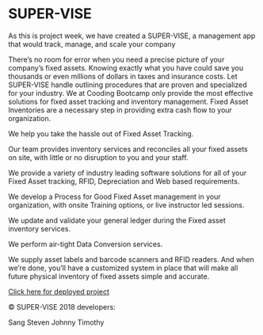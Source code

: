 # SUPER-VISE

As this is project week, we have created a SUPER-VISE, a management app that would track, manage, and scale your company

There’s no room for error when you need a precise picture of your company’s fixed assets. Knowing exactly what you have could save you thousands or even millions of dollars in taxes and insurance costs. Let SUPER-VISE handle outlining procedures that are proven and specialized for your industry. We at Cooding Bootcamp only provide the most effective solutions for fixed asset tracking and inventory management. Fixed Asset Inventories are a necessary step in providing extra cash flow to your organization.

We help you take the hassle out of Fixed Asset Tracking.


Our team provides inventory services and reconciles all your fixed assets on site, with little or no  disruption to you and your staff.

We provide a variety of industry leading software solutions for all of your Fixed Asset tracking, RFID, Depreciation and Web based requirements.

We develop a Process for Good Fixed Asset management in your organization, with onsite Training options, or live instructor led sessions.

We update and validate your general ledger during the Fixed asset inventory services.

We perform air-tight Data Conversion services.

We supply asset labels and barcode scanners and RFID readers.
And when we’re done, you’ll have a customized system in place that will make all future physical inventory of fixed assets simple and accurate.

[Click here for deployed project](https://supervise.herokuapp.com/sale)

© SUPER-VISE 2018
developers:

Sang
Steven
Johnny
Timothy
